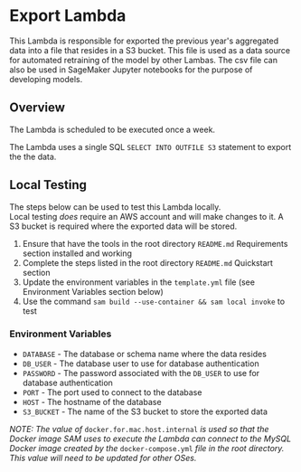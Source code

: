 # Export Lambda

This Lambda is responsible for exported the previous year's aggregated data into a file that resides in a S3 bucket.
This file is used as a data source for automated retraining of the model by other Lambas.
The csv file can also be used in SageMaker Jupyter notebooks for the purpose of developing models.
 

## Overview
The Lambda is scheduled to be executed once a week.  

The Lambda uses a single SQL `SELECT INTO OUTFILE S3` statement to export the the data.

## Local Testing
The steps below can be used to test this Lambda locally.  
Local testing *does* require an AWS account and will make changes to it.
A S3 bucket is required where the exported data will be stored.

 1. Ensure that have the tools in the root directory `README.md` Requirements section installed and working 
 1. Complete the steps listed in the  root directory `README.md` Quickstart section
 1. Update the environment variables in the `template.yml` file (see Environment Variables section below) 
 1. Use the command `sam build --use-container && sam local invoke` to test


### Environment Variables

* `DATABASE` - The database or schema name where the data resides
* `DB_USER`  - The database user to use for database authentication
* `PASSWORD` - The password associated with the `DB_USER` to use for database authentication
* `PORT`     - The port used to connect to the database
* `HOST`    - The hostname of the database
* `S3_BUCKET`    - The name of the S3 bucket to store the exported data

_NOTE: The value of_ `docker.for.mac.host.internal` _is used so that the Docker image SAM uses to execute the Lambda can connect to the MySQL Docker image created by the_ `docker-compose.yml` _file in the root directory.
This value will need to be updated for other OSes._

 
